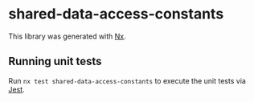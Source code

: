 # shared-data-access-constants

This library was generated with [Nx](https://nx.dev).

## Running unit tests

Run `nx test shared-data-access-constants` to execute the unit tests via [Jest](https://jestjs.io).
